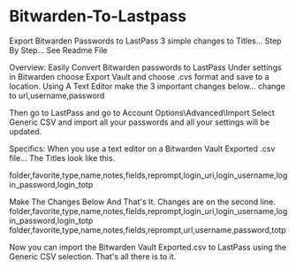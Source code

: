 # Bitwarden-To-Lastpass
Export Bitwarden Passwords to LastPass  3 simple changes to Titles... Step By Step... See Readme File


Overview:
Easily Convert Bitwarden passwords to LastPass
Under settings in Bitwarden choose Export Vault and choose .cvs format and save to a location.
Using A Text Editor make the 3 important changes below... change to url,username,password

Then go to LastPass and go to Account Options\Advanced\Import
Select Generic CSV and import all your passwords and all your settings will be updated.

Specifics:
When you use a text editor on a Bitwarden Vault Exported .csv file... The Titles look like this.

folder,favorite,type,name,notes,fields,reprompt,login_uri,login_username,login_password,login_totp

Make The Changes Below And That's It. Changes are on the second line.
folder,favorite,type,name,notes,fields,reprompt,login_uri,login_username,login_password,login_totp
folder,favorite,type,name,notes,fields,reprompt,url,username,password,totp

Now you can import the Bitwarden Vault Exported.csv to LastPass using the Generic CSV selection.
That's all there is to it.
